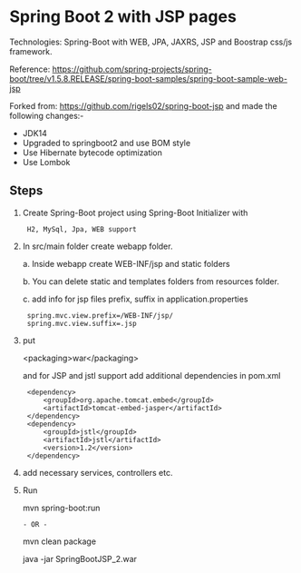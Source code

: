 Spring Boot 2 with JSP pages
===========================
Technologies: Spring-Boot with WEB, JPA, JAXRS, JSP and Boostrap css/js framework.

Reference:
https://github.com/spring-projects/spring-boot/tree/v1.5.8.RELEASE/spring-boot-samples/spring-boot-sample-web-jsp

Forked from: https://github.com/rigels02/spring-boot-jsp and made the following changes:-

* JDK14
* Upgraded to springboot2 and use BOM style
* Use Hibernate bytecode optimization
* Use Lombok

Steps
-----

1. Create Spring-Boot project using Spring-Boot Initializer with

        H2, MySql, Jpa, WEB support

2. In src/main folder create webapp folder.

   a. Inside webapp create WEB-INF/jsp and static folders

   b. You can delete static and templates folders from resources folder.
   
   c. add info for jsp files prefix, suffix in application.properties

        spring.mvc.view.prefix=/WEB-INF/jsp/
        spring.mvc.view.suffix=.jsp


3. put 
   
   \<packaging>war\</packaging>
   
   and for JSP and jstl support add additional dependencies in pom.xml

        <dependency>
            <groupId>org.apache.tomcat.embed</groupId>
            <artifactId>tomcat-embed-jasper</artifactId>
        </dependency>
        <dependency>
            <groupId>jstl</groupId>
            <artifactId>jstl</artifactId>
            <version>1.2</version>
        </dependency>

4. add necessary services, controllers etc.

5. Run

    mvn spring-boot:run

       - OR -

    mvn clean package

    java -jar SpringBootJSP_2.war
